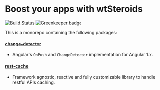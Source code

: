 # Boost your apps with wtSteroids

[![Build Status](https://travis-ci.org/wishtack/ng-steroids.svg?branch=develop)](https://travis-ci.org/wishtack/ng-steroids)
[![Greenkeeper badge](https://badges.greenkeeper.io/wishtack/ng-steroids.svg)](https://greenkeeper.io/)

This is a monorepo containing the following packages:

#### [change-detector](/packages/change-detector)
- Angular's `OnPush` and `ChangeDetector` implementation for Angular 1.x. 

#### [rest-cache](/packages/rest-cache)
- Framework agnostic, reactive and fully customizable library to handle restful APIs caching.

